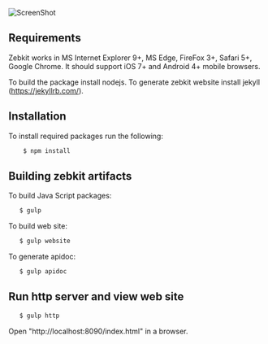 
![ScreenShot](http://repo.zebkit.org/zebkit.logo.png)

## Requirements 

Zebkit works in MS Internet Explorer 9+, MS Edge, FireFox 3+, Safari 5+, Google Chrome. It should support iOS 7+ and Android 4+ mobile browsers.

To build the package install nodejs. To generate zebkit website install jekyll (https://jekyllrb.com/). 

## Installation 

To install required packages run the following: 
```bash
    $ npm install
```

## Building zebkit artifacts

To build Java Script packages:
```bash
   $ gulp
```

To build web site:
```bash
   $ gulp website
```

To generate apidoc:
```bash
   $ gulp apidoc
```

## Run http server and view web site 

```bash
   $ gulp http
```

Open "http://localhost:8090/index.html" in a browser.
